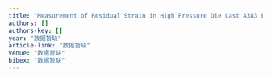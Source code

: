 ```yaml
---
title: "Measurement of Residual Strain in High Pressure Die Cast A383 Engine Blocks Using Neutron Diffraction"
authors: []
authors-key: []
year: "数据暂缺"
article-link: "数据暂缺"
venue: "数据暂缺"
bibex: "数据暂缺"
---
```

